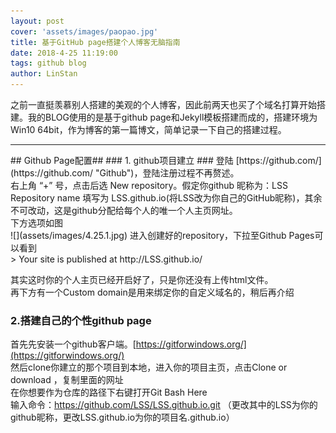 ```yaml
---
layout: post
cover: 'assets/images/paopao.jpg'
title: 基于GitHub page搭建个人博客无脑指南
date: 2018-4-25 11:19:00
tags: github blog
author: LinStan
---
```


<p>之前一直挺羡慕别人搭建的美观的个人博客，因此前两天也买了个域名打算开始搭建。我的BLOG使用的是基于github page和Jekyll模板搭建而成的，搭建环境为Win10 64bit，作为博客的第一篇博文，简单记录一下自己的搭建过程。</p>
<hr />
## Github Page配置##
### 1. github项目建立 ###
登陆 [https://github.com/](https://github.com/ "Github")，登陆注册过程不再赘述。<br>
右上角 “+” 号，点击后选 New repository。假定你github 昵称为：LSS<br>
Repository name 填写为 LSS.github.io(将LSS改为你自己的GitHub昵称)，其余不可改动，这是github分配给每个人的唯一个人主页网址。<br>
下方选项如图<br>
![](assets/images/4.25.1.jpg)
进入创建好的repository，下拉至Github Pages可以看到 <br>
> Your site is published at http://LSS.github.io/

其实这时你的个人主页已经开启好了，只是你还没有上传html文件。<br>
再下方有一个Custom domain是用来绑定你的自定义域名的，稍后再介绍
### 2.搭建自己的个性github page ###
首先先安装一个github客户端。[https://gitforwindows.org/](https://gitforwindows.org/)<br>
然后clone你建立的那个项目到本地，进入你的项目主页，点击Clone or download ，复制里面的网址<br>
在你想要作为仓库的路径下右键打开Git Bash Here <br>
输入命令：https://github.com/LSS/LSS.github.io.git  （更改其中的LSS为你的github昵称，更改LSS.github.io为你的项目名.github.io）


